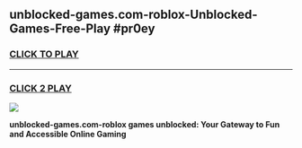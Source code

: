 
## unblocked-games.com-roblox-Unblocked-Games-Free-Play #pr0ey
<h3>
<a href="https://us.freeplayer.one?title=unblocked-games.com-roblox&ref=9M">CLICK TO PLAY</a></h3>
<hr>

<h3>
<a href="https://us.freeplayer.one?title=unblocked-games.com-roblox&ref=9M">CLICK 2 PLAY</a>
  
</h3>

<a href="https://us.freeplayer.one?title=unblocked-games.com-roblox&ref=9M"><img src="https://clearcache.store/games.png"></a>


**unblocked-games.com-roblox games unblocked: Your Gateway to Fun and Accessible Online Gaming**
